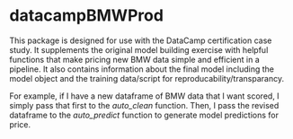 # datacampBMWProd

This package is designed for use with the DataCamp certification case study. It supplements the original model building exercise with helpful functions that make pricing new BMW data simple and efficient in a pipeline. It also contains information about the final model including the model object and the training data/script for reproducability/transparancy.

For example, if I have a new dataframe of BMW data that I want scored, I simply pass that first to the *auto_clean* function. Then, I pass the revised dataframe to the *auto_predict* function to generate model predictions for price.
